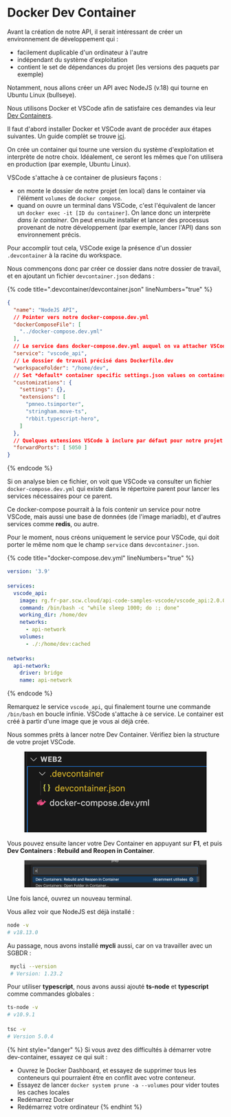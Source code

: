 # Docker Dev Container

Avant la création de notre API, il serait intéressant de créer un environnement de développement qui :

* facilement duplicable d'un ordinateur à l'autre
* indépendant du système d'exploitation
* contient le set de dépendances du projet (les versions des paquets par exemple)

Notamment, nous allons créer un API avec NodeJS (v.18) qui tourne en Ubuntu Linux (bullseye).

Nous utilisons Docker et VSCode afin de satisfaire ces demandes via leur [Dev Containers](https://code.visualstudio.com/docs/devcontainers/containers).

Il faut d'abord installer Docker et VSCode avant de procéder aux étapes suivantes. Un guide complèt se trouve [ici](https://docs.glassworks.tech/unix-shell/introduction/010-introduction/installation-party).

On crée un container qui tourne une version du système d'exploitation et interprète de notre choix. Idéalement, ce seront les mêmes que l'on utilisera en production (par exemple, Ubuntu Linux).

VSCode s'attache à ce container de plusieurs façons :

* on monte le dossier de notre projet (en local) dans le container via l'élément `volumes` de `docker compose`.
* quand on ouvre un terminal dans VSCode, c'est l'équivalent de lancer un `docker exec -it [ID du container]`. On lance donc un interprète _dans le container_. On peut ensuite installer et lancer des processus provenant de notre développement (par exemple, lancer l'API) dans son environnement précis.

Pour accomplir tout cela, VSCode exige la présence d'un dossier `.devcontainer` à la racine du workspace.

Nous commençons donc par créer ce dossier dans notre dossier de travail, et en ajoutant un fichier `devcontainer.json` dedans :

{% code title=".devcontainer/devcontainer.json" lineNumbers="true" %}
```json
{
  "name": "NodeJS API",
  // Pointer vers notre docker-compose.dev.yml
  "dockerComposeFile": [
    "../docker-compose.dev.yml"
  ],
  // Le service dans docker-compose.dev.yml auquel on va attacher VSCode
  "service": "vscode_api",
  // Le dossier de travail précisé dans Dockerfile.dev
  "workspaceFolder": "/home/dev",
  // Set *default* container specific settings.json values on container create.
  "customizations": {
    "settings": {},
    "extensions": [
      "pmneo.tsimporter",
      "stringham.move-ts",
      "rbbit.typescript-hero",      
    ]
  },
  // Quelques extensions VSCode à inclure par défaut pour notre projet 
  "forwardPorts": [ 5050 ]
}
```
{% endcode %}

Si on analyse bien ce fichier, on voit que VSCode va consulter un fichier `docker-compose.dev.yml` qui existe dans le répertoire parent pour lancer les services nécessaires pour ce parent.

Ce docker-compose pourrait à la fois contenir un service pour notre VSCode, mais aussi une base de données (de l'image mariadb), et d'autres services comme **redis**, ou autre.

Pour le moment, nous créons uniquement le service pour VSCode, qui doit porter le même nom que le champ `service` dans `devcontainer.json`.

{% code title="docker-compose.dev.yml" lineNumbers="true" %}
```yaml
version: '3.9'

services:
  vscode_api:
    image: rg.fr-par.scw.cloud/api-code-samples-vscode/vscode_api:2.0.0
    command: /bin/bash -c "while sleep 1000; do :; done"
    working_dir: /home/dev
    networks:
      - api-network
    volumes:
      - ./:/home/dev:cached
      
networks:
  api-network:
    driver: bridge
    name: api-network
```
{% endcode %}

Remarquez le service `vscode_api`, qui finalement tourne une commande `/bin/bash` en boucle infinie. VSCode s'attache à ce service. Le container est créé à partir d'une image que je vous ai déjà crée.

Nous sommes prêts à lancer notre Dev Container. Vérifiez bien la structure de votre projet VSCode.

<figure><img src="./structure.png" alt=""><figcaption></figcaption></figure>

Vous pouvez ensuite lancer votre Dev Container en appuyant sur **F1**, et puis **Dev Containers : Rebuild and Reopen in Container**.

<figure><img src="../.gitbook/assets/image (1).png" alt=""><figcaption></figcaption></figure>

Une fois lancé, ouvrez un nouveau terminal.

Vous allez voir que NodeJS est déjà installé :

```bash
node -v
# v18.13.0
```

Au passage, nous avons installé **mycli** aussi, car on va travailler avec un SGBDR :

```bash
 mycli --version
 # Version: 1.23.2
```

Pour utiliser **typescript**, nous avons aussi ajouté **ts-node** et **typescript** comme commandes globales :

```bash
ts-node -v
# v10.9.1

tsc -v
# Version 5.0.4
```

{% hint style="danger" %}
Si vous avez des difficultés à démarrer votre dev-container, essayez ce qui suit :

- Ouvrez le Docker Dashboard, et essayez de supprimer tous les conteneurs qui pourraient être en conflit avec votre conteneur.
- Essayez de lancer `docker system prune -a --volumes` pour vider toutes les caches locales
- Redémarrez Docker
- Redémarrez votre ordinateur
{% endhint %}
